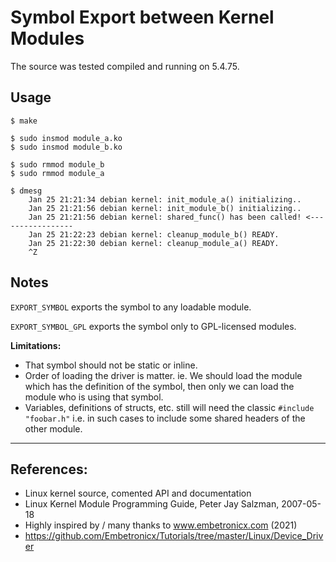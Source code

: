 
# Symbol Export between Kernel Modules

The source was tested compiled and running on 5.4.75.  


## Usage

```
$ make

$ sudo insmod module_a.ko
$ sudo insmod module_b.ko

$ sudo rmmod module_b
$ sudo rmmod module_a

$ dmesg
    Jan 25 21:21:34 debian kernel: init_module_a() initializing..
    Jan 25 21:21:56 debian kernel: init_module_b() initializing..
    Jan 25 21:21:56 debian kernel: shared_func() has been called! <-----------------
    Jan 25 21:22:23 debian kernel: cleanup_module_b() READY.
    Jan 25 21:22:30 debian kernel: cleanup_module_a() READY.
    ^Z
```


## Notes

``EXPORT_SYMBOL`` exports the symbol to any loadable module.  

``EXPORT_SYMBOL_GPL`` exports the symbol only to GPL-licensed modules.  

**Limitations:**  
 * That symbol should not be static or inline.  
 * Order of loading the driver is matter. ie. We should load the module which has the definition of the symbol, then only we can load the module who is using that symbol.  
 * Variables, definitions of structs, etc. still will need the classic ``#include "foobar.h"`` i.e. in such cases to include some shared headers of the other module.  

---

## References:
 * Linux kernel source, comented API and documentation
 * Linux Kernel Module Programming Guide, Peter Jay Salzman, 2007-05-18
 * Highly inspired by / many thanks to www.embetronicx.com (2021)
 * https://github.com/Embetronicx/Tutorials/tree/master/Linux/Device_Driver

